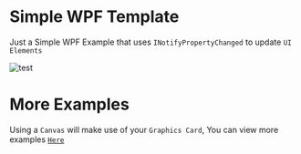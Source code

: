 # Simple WPF Template

Just a Simple WPF Example that uses `INotifyPropertyChanged` to update `UI Elements`

![test](https://user-images.githubusercontent.com/54571583/222951754-c6bf32f4-a161-4223-87b3-21d6ebb8d5e1.png)

# More Examples

Using a `Canvas` will make use of your `Graphics Card`, You can view more examples [`Here`](https://github.com/HypsyNZ/Binance-Trader)
